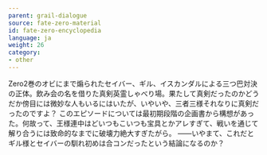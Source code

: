 ```yaml
---
parent: grail-dialogue
source: fate-zero-material
id: fate-zero-encyclopedia
language: ja
weight: 26
category:
- other
---
```


Zero2巻のオビにまで煽られたセイバー、ギル、イスカンダルによる三つ巴対決の正体。飲み会の名を借りた真剣英霊しゃべり場。果たして真剣だったのかどうだか傍目には微妙な人もいるにはいたが、いやいや、三者三様それなりに真剣だったのですよ？
このエピソードについては最初期段階の企画書から構想があった。何故って、王様連中はどいつもこいつも宝具とかアレすぎて、戦いを通じて解り合うには致命的なまでに破壊力絶大すぎたがら。
――いやまて、これだとギル様とセイバーの馴れ初めは合コンだったという結論になるのか？
